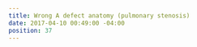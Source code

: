 ```yaml
---
title: Wrong A defect anatomy (pulmonary stenosis)
date: 2017-04-10 00:49:00 -04:00
position: 37
---
```


